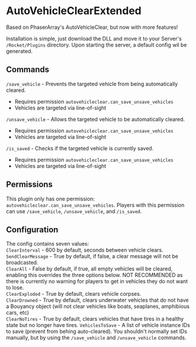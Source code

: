# AutoVehicleClearExtended
Based on PhaserArray's AutoVehicleClear, but now with more features!

Installation is simple, just download the DLL and move it to your Server's `/Rocket/Plugins` directory. Upon starting the server, a default config wil be generated.

## Commands

`/save_vehicle` - Prevents the targeted vehicle from being automatically cleared.
- Requires permission `autovehicleclear.can_save_unsave_vehicles`
- Vehicles are targeted via line-of-sight

`/unsave_vehicle` - Allows the targeted vehicle to be automatically cleared.
- Requires permission `autovehicleclear.can_save_unsave_vehicles`
- Vehicles are targeted via line-of-sight

`/is_saved` - Checks if the targeted vehicle is currently saved.
- Requires permission `autovehicleclear.can_save_unsave_vehicles`
- Vehicles are targeted via line-of-sight

## Permissions

This plugin only has one permission: `autovehicleclear.can_save_unsave_vehicles`. Players with this permission can use `/save_vehicle`, `/unsave_vehicle`, and `/is_saved`.

## Configuration

The config contains seven values:  
`ClearInterval` - 600 by default, seconds between vehicle clears.  
`SendClearMessage` - True by default, if false, a clear message will not be broadcasted.  
`ClearAll` - False by default, if true, all empty vehicles will be cleared, enabling this overrides the three options below. NOT RECOMMENDED as there is currently no warning for players to get in vehicles they do not want to lose.  
`ClearExploded` - True by default, clears vehicle corpses.  
`ClearDrowned` - True by default, clears underwater vehicles that do not have a Bouyancy object (will not clear vehicles like boats, seaplanes, amphibious cars, etc)  
`ClearNoTires` - True by default, clears vehicles that have tires in a healthy state but no longer have tires.
`VehiclesToSave` - A list of vehicle instance IDs to save (prevent from behing auto-cleared). You shouldn't normally set IDs manually, but by using the `/save_vehicle` and `/unsave_vehicle` commands.
